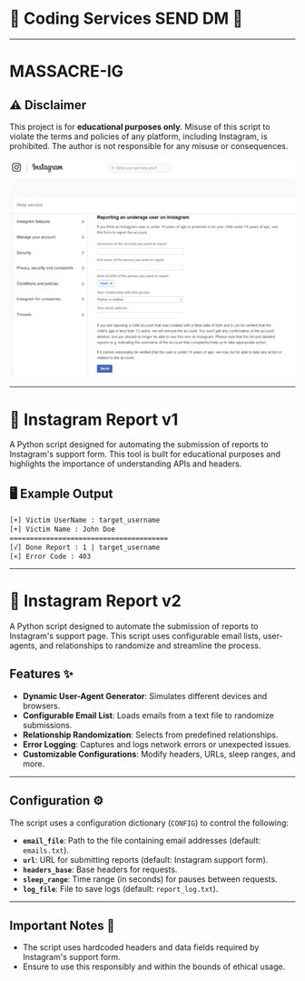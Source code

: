 # 🎫 Coding Services SEND DM 🎫

---

# MASSACRE-IG
## ⚠️ Disclaimer

This project is for **educational purposes only**. Misuse of this script to violate the terms and policies of any platform, including Instagram, is prohibited. The author is not responsible for any misuse or consequences.

 <img src="./url.png" alt="ig">

---

# 🚨 Instagram Report v1 

A Python script designed for automating the submission of reports to Instagram's support form. This tool is built for educational purposes and highlights the importance of understanding APIs and headers.

## 🖥️ Example Output 

```
[+] Victim UserName : target_username
[+] Victim Name : John Doe
=======================================
[√] Done Report : 1 | target_username
[×] Error Code : 403
```

---

# 🚀 Instagram Report v2

A Python script designed to automate the submission of reports to Instagram's support page. This script uses configurable email lists, user-agents, and relationships to randomize and streamline the process.

## Features ✨

- **Dynamic User-Agent Generator**: Simulates different devices and browsers.
- **Configurable Email List**: Loads emails from a text file to randomize submissions.
- **Relationship Randomization**: Selects from predefined relationships.
- **Error Logging**: Captures and logs network errors or unexpected issues.
- **Customizable Configurations**: Modify headers, URLs, sleep ranges, and more.

---

## Configuration ⚙️

The script uses a configuration dictionary (`CONFIG`) to control the following:

- **`email_file`**: Path to the file containing email addresses (default: `emails.txt`).
- **`url`**: URL for submitting reports (default: Instagram support form).
- **`headers_base`**: Base headers for requests.
- **`sleep_range`**: Time range (in seconds) for pauses between requests.
- **`log_file`**: File to save logs (default: `report_log.txt`).

---

## Important Notes 📝

- The script uses hardcoded headers and data fields required by Instagram's support form.
- Ensure to use this responsibly and within the bounds of ethical usage.
